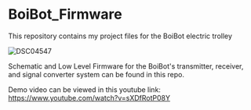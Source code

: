 # BoiBot_Firmware

This repository contains my project files for the BoiBot electric trolley

![DSC04547](https://github.com/user-attachments/assets/04553fcc-5cae-4a4b-a250-f00e37a94b9e)

Schematic and Low Level Firmware for the BoiBot's transmitter, receiver, and signal converter system can be found in this repo.

Demo video can be viewed in this youtube link:
https://www.youtube.com/watch?v=sXDfRotP08Y

